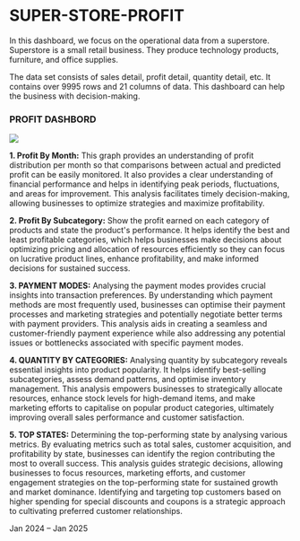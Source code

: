 # SUPER-STORE-PROFIT
<p>In this dashboard, we focus on the operational data from a superstore. Superstore is a small retail business. They produce technology products, furniture, and office supplies.
  
The data set consists of sales detail, profit detail, quantity detail, etc. It contains over 9995 rows and 21 columns of data. This dashboard can help the business with decision-making.
<p><h3>PROFIT DASHBORD </h3></p>
<img src=https://github.com/AloraKesharwani/SUPER-STORE-PROFIT/assets/155231669/1496eccf-25f3-4596-9900-4c407f496bcd>
<p>
  <b>1. Profit By Month:</b> 
  This graph provides an understanding of profit distribution per month so that comparisons between actual and predicted profit can be easily monitored. It also provides a clear understanding of financial performance and helps in identifying peak periods, fluctuations, and areas for improvement. This analysis facilitates timely decision-making, allowing businesses to optimize strategies and maximize profitability.
</p>
<p>
  <b>2. Profit By Subcategory:</b> 
  Show the profit earned on each category of products and state the product's performance. It helps identify the best and least profitable categories, which helps businesses make decisions about optimizing pricing and allocation of resources efficiently so they can focus on lucrative product lines, enhance profitability, and make informed decisions for sustained success.
</p>
<p>
  <b>3. PAYMENT MODES:</b> 
  Analysing the payment modes provides crucial insights into transaction preferences. By understanding which payment methods are most frequently used, businesses can optimise their payment processes and marketing strategies and potentially negotiate better terms with payment providers. This analysis aids in creating a seamless and customer-friendly payment experience while also addressing any potential issues or bottlenecks associated with specific payment modes.
</p>
<p>
  <b>4. QUANTITY BY CATEGORIES:</b> 
  Analysing quantity by subcategory reveals essential insights into product popularity. It helps identify best-selling subcategories, assess demand patterns, and optimise inventory management. This analysis empowers businesses to strategically allocate resources, enhance stock levels for high-demand items, and make marketing efforts to capitalise on popular product categories, ultimately improving overall sales performance and customer satisfaction. 
</p>
<p>
  <b>5. TOP STATES:</b> 
  Determining the top-performing state by analysing various metrics. By evaluating metrics such as total sales, customer acquisition, and profitability by state, businesses can identify the region contributing the most to overall success. This analysis guides strategic decisions, allowing businesses to focus resources, marketing efforts, and customer engagement strategies on the top-performing state for sustained growth and market dominance. Identifying and targeting top customers based on higher spending for special discounts and coupons is a strategic approach to cultivating preferred customer relationships.
</p>

<p>Jan 2024 – Jan 2025 <p/>
